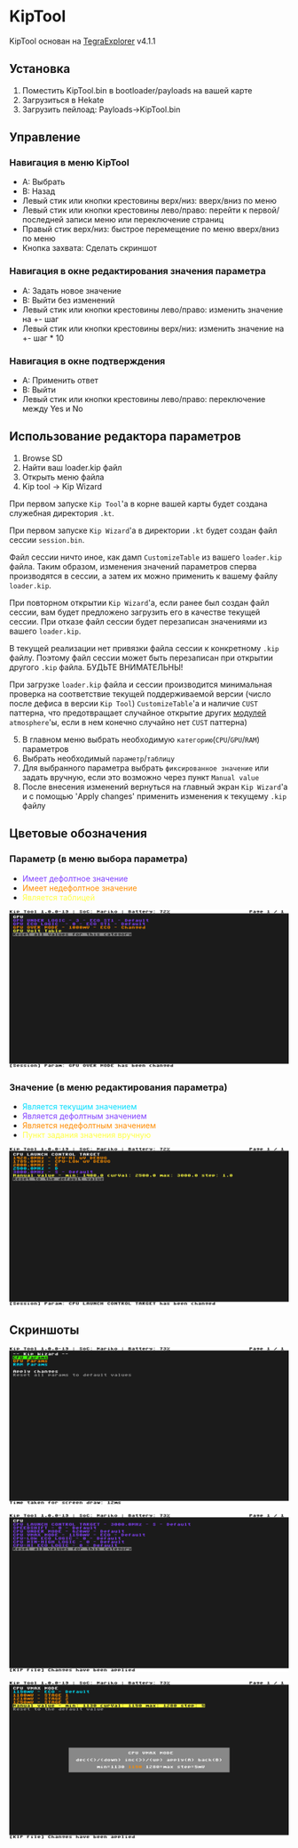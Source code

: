 # KipTool

KipTool основан на [TegraExplorer](https://github.com/suchmememanyskill/TegraExplorer) v4.1.1

## Установка
1. Поместить KipTool.bin в bootloader/payloads на вашей карте
1. Загрузиться в Hekate
1. Загрузить пейлоад: Payloads->KipTool.bin

## Управление

### Навигация в меню KipTool
- A: Выбрать
- B: Назад
- Левый стик или кнопки крестовины верх/низ: вверх/вниз по меню
- Левый стик или кнопки крестовины лево/право: перейти к первой/последней записи меню или переключение страниц
- Правый стик верх/низ: быстрое перемещение по меню вверх/вниз по меню
- Кнопка захвата: Сделать скриншот

### Навигация в окне редактирования значения параметра
- A: Задать новое значение
- B: Выйти без изменений
- Левый стик или кнопки крестовины лево/право: изменить значение на +- шаг
- Левый стик или кнопки крестовины верх/низ: изменить значение на +- шаг * 10

### Навигация в окне подтверждения
- A: Применить ответ
- B: Выйти
- Левый стик или кнопки крестовины лево/право: переключение между Yes и No

## Использование редактора параметров
1. Browse SD
1. Найти ваш loader.kip файл
1. Открыть меню файла
1. Kip tool -> Kip Wizard

При первом запуске `Kip Tool`'а в корне вашей карты будет создана служебная директория `.kt`.

При первом запуске `Kip Wizard`'а в директории `.kt` будет создан файл сессии `session.bin`.

Файл сессии ничто иное, как дамп `CustomizeTable` из вашего `loader.kip` файла. Таким образом, изменения значений параметров сперва производятся в сессии, а затем их можно применить к вашему файлу `loader.kip`.

При повторном открытии `Kip Wizard`'а, если ранее был создан файл сессии, вам будет предложено загрузить его в качестве текущей сессии. При отказе файл сессии будет перезаписан значениями из вашего `loader.kip`.

В текущей реализации нет привязки файла сессии к конкретному `.kip` файлу. Поэтому файл сессии может быть перезаписан при открытии другого `.kip` файла. БУДЬТЕ ВНИМАТЕЛЬНЫ!

При загрузке `loader.kip` файла и сессии производится минимальная проверка на соответствие текущей поддерживаемой версии (число после дефиса в версии `Kip Tool`) `CustomizeTable`'а и наличие `CUST` паттерна, что предотвращает случайное открытие других [модулей](https://github.com/Atmosphere-NX/Atmosphere/tree/master/docs/components/modules) `atmosphere`'ы, если в нем конечно случайно нет `CUST` паттерна\)

5. В главном меню выбрать необходимую `категорию`(`CPU`/`GPU`/`RAM`) параметров
6. Выбрать необходимый `параметр`/`таблицу`
7. Для выбранного параметра выбрать `фиксированное значение` или задать вручную, если это возможно через пункт `Manual value`
8. После внесения изменений вернуться на главный экран `Kip Wizard`'а и с помощью 'Apply changes' применить изменения к текущему `.kip` файлу

## Цветовые обозначения
### Параметр (в меню выбора параметра)
- <font color="8040FF">Имеет дефолтное значение</font>
- <font color="FF8C00">Имеет недефолтное значение</font>
- <font color="FFFF40">Является таблицей</font>

![Params menu](/screenshots/params_menu.bmp)

### Значение (в меню редактирования параметра)
- <font color="00DDFF">Является текущим значением</font>
- <font color="8040FF">Является дефолтным значением</font>
- <font color="FF8C00">Является недефолтным значением</font>
- <font color="FFFF40">Пункт задания значения вручную</font>

![Params menu](/screenshots/edit_param.bmp)

## Скриншоты

![Main menu](/screenshots/main_menu.bmp)

![CPU Params](/screenshots/cpu_params.bmp)

![Value editor](/screenshots/value_editor.bmp)